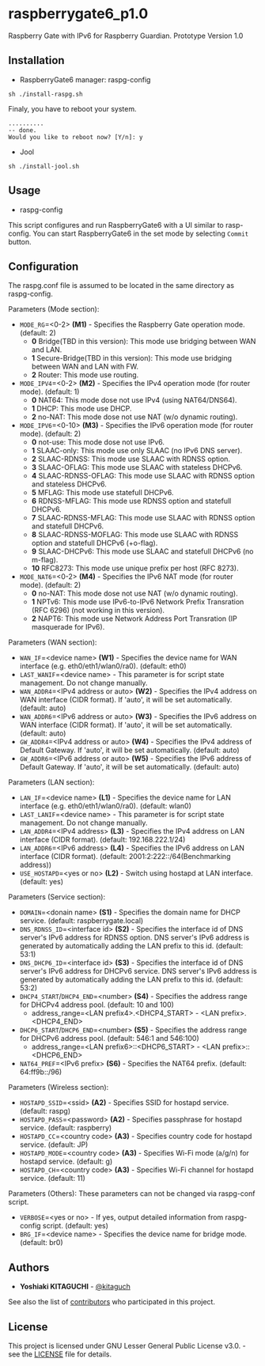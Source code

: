 # raspberrygate6_p1.0
Raspberry Gate with IPv6 for Raspberry Guardian. Prototype Version 1.0

## Installation
- RaspberryGate6 manager: raspg-config
```
sh ./install-raspg.sh
```
Finaly, you have to reboot your system.
```
..........
-- done.
Would you like to reboot now? [Y/n]: y
```

- Jool
```
sh ./install-jool.sh
```

## Usage
- raspg-config

This script configures and run RaspberryGate6 with a UI similar to rasp-config.
You can start RaspberryGate6 in the set mode by selecting `Commit` button.

## Configuration
The raspg.conf file is assumed to be located in the same directory as raspg-config.

Parameters (Mode section):
 - `MODE_RG`=\<0-2\> **(M1)** - Specifies the Raspberry Gate operation mode. (default: 2)
 	- **0** Bridge(TBD in this version): This mode use bridging between WAN and LAN.
	- **1** Secure-Bridge(TBD in this version): This mode use bridging between WAN and LAN with FW.
	- **2** Router: This mode use routing.
 - `MODE_IPV4`=\<0-2\> **(M2)** - Specifies the IPv4 operation mode (for router mode). (default: 1)
	- **0** NAT64: This mode dose not use IPv4 (using NAT64/DNS64).
	- **1** DHCP: This mode use DHCP.
	- **2** no-NAT: This mode dose not use NAT (w/o dynamic routing).
 - `MODE_IPV6`=\<0-10\> **(M3)** - Specifies the IPv6 operation mode (for router mode). (default: 2)
	- **0** not-use: This mode dose not use IPv6.
	- **1** SLAAC-only: This mode use only SLAAC (no IPv6 DNS server).
	- **2** SLAAC-RDNSS: This mode use SLAAC with RDNSS option.
	- **3** SLAAC-OFLAG: This mode use SLAAC with stateless DHCPv6.
	- **4** SLAAC-RDNSS-OFLAG: This mode use SLAAC with RDNSS option and stateless DHCPv6.
	- **5** MFLAG: This mode use statefull DHCPv6.
	- **6** RDNSS-MFLAG: This mode use RDNSS option and statefull DHCPv6.
	- **7** SLAAC-RDNSS-MFLAG: This mode use SLAAC with RDNSS option and statefull DHCPv6.
	- **8** SLAAC-RDNSS-MOFLAG: This mode use SLAAC with RDNSS option and statefull DHCPv6 (+o-flag).
	- **9** SLAAC-DHCPv6: This mode use SLAAC and statefull DHCPv6 (no m-flag).
	- **10** RFC8273: This mode use unique prefix per host (RFC 8273). 
 - `MODE_NAT6`=\<0-2\> **(M4)** - Specifies the IPv6 NAT mode (for router mode). (default: 2)
	- **0** no-NAT: This mode dose not use NAT (w/o dynamic routing).
	- **1** NPTv6: This mode use IPv6-to-IPv6 Network Prefix Transration (RFC 6296) (not working in this version).
	- **2** NAPT6: This mode use Network Address Port Transration (IP masquerade for IPv6).

Parameters (WAN section):
 - `WAN_IF`=\<device name\> **(W1)** - Specifies the device name for WAN interface (e.g. eth0/eth1/wlan0/ra0). (default: eth0)
 - `LAST_WANIF`=\<device name\> - This parameter is for script state management. Do not change manually.
 - `WAN_ADDR4`=\<IPv4 address or auto\> **(W2)** - Specifies the IPv4 address on WAN interface (CIDR format). If 'auto', it will be set automatically. (default: auto)
 - `WAN_ADDR6`=\<IPv6 address or auto\> **(W3)** - Specifies the IPv6 address on WAN interface (CIDR format). If 'auto', it will be set automatically. (default: auto)
 - `GW_ADDR4`=\<IPv4 address or auto\> **(W4)** - Specifies the IPv4 address of Default Gateway. If 'auto', it will be set automatically. (default: auto)
 - `GW_ADDR6`=\<IPv6 address or auto\> **(W5)** - Specifies the IPv6 address of Default Gateway. If 'auto', it will be set automatically. (default: auto)

Parameters (LAN section):
 - `LAN_IF`=\<device name\> **(L1)** - Specifies the device name for LAN interface (e.g. eth0/eth1/wlan0/ra0). (default: wlan0)
 - `LAST_LANIF`=\<device name\> - This parameter is for script state management. Do not change manually.
 - `LAN_ADDR4`=\<IPv4 address\> **(L3)** - Specifies the IPv4 address on LAN interface (CIDR format). (default: 192.168.222.1/24)
 - `LAN_ADDR6`=\<IPv6 address\> **(L4)** - Specifies the IPv6 address on LAN interface (CIDR format). (default: 2001:2:222::/64(Benchmarking address))
 - `USE_HOSTAPD`=\<yes or no\> **(L2)** - Switch using hostapd at LAN interface. (default: yes)

Parameters (Service section):
 - `DOMAIN`=\<donain name\> **(S1)** - Specifies the domain name for DHCP service. (default: raspberrygate.local)
 - `DNS_RDNSS_ID`=\<interface id\> **(S2)** - Specifies the interface id of DNS server's IPv6 address for RDNSS option. DNS server's IPv6 address is generated by automatically adding the LAN prefix to this id. (default: 53:1)
 - `DNS_DHCP6_ID`=\<interface id\> **(S3)** - Specifies the interface id of DNS server's IPv6 address for DHCPv6 service. DNS server's IPv6 address is generated by automatically adding the LAN prefix to this id. (default: 53:2)
 - `DHCP4_START`/`DHCP4_END`=\<number\> **(S4)** - Specifies the address range for DHCPv4 address pool. (default: 10 and 100)
	 - address_range=\<LAN prefix4\>.\<DHCP4_START\> - \<LAN prefix\>.\<DHCP4_END\>
 - `DHCP6_START`/`DHCP6_END`=\<number\> **(S5)** - Specifies the address range for DHCPv6 address pool. (default: 546:1 and 546:100)
	 - address_range=\<LAN prefix6\>::\<DHCP6_START\> - \<LAN prefix\>::\<DHCP6_END\>
- `NAT64_PREF`=\<IPv6 prefix\> **(S6)** - Specifies the NAT64 prefix. (default: 64:ff9b::/96)

Parameters (Wireless section):
 - `HOSTAPD_SSID`=\<ssid\> **(A2)** - Specifies SSID for hostapd service. (default: raspg)
 - `HOSTAPD_PASS`=\<password\> **(A2)** - Specifies passphrase for hostapd service. (default: raspberry)
 - `HOSTAPD_CC`=\<country code\> **(A3)** - Specifies country code for hostapd service. (default: JP)
 - `HOSTAPD_MODE`=\<country code\> **(A3)** - Specifies Wi-Fi mode (a/g/n) for hostapd service. (default: g)
 - `HOSTAPD_CH`=\<country code\> **(A3)** - Specifies Wi-Fi channel for hostapd service. (default: 11)

Parameters (Others): These parameters can not be changed via raspg-conf script.
 - `VERBOSE`=\<yes or no\> - If yes, output detailed information from raspg-config script. (default: yes)
 - `BRG_IF`=\<device name\> - Specifies the device name for bridge mode. (default: br0)

## Authors
- **Yoshiaki KITAGUCHI** - [@kitaguch](https://github.com/kitaguch)

See also the list of [contributors](https://github.com/RaspberryGuardian/raspberrygate6_p1.0/graphs/contributors) who participated in this project.

## License
This project is licensed under GNU Lesser General Public License v3.0. - see the [LICENSE](LICENSE) file for details.
